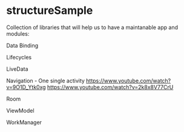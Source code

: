 # structureSample

Collection of libraries that will help us to have a maintanable app and modules:

Data Binding 

Lifecycles

LiveData

Navigation - One single activity
https://www.youtube.com/watch?v=9O1D_Ytk0xg
https://www.youtube.com/watch?v=2k8x8V77CrU

Room 

ViewModel

WorkManager
